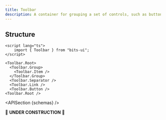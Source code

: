 ```yaml
---
title: Toolbar
description: A container for grouping a set of controls, such as buttons, links or toggle groups.
---
```


<script>
	import { APISection, ComponentPreview, ToolbarDemo } from '@/components'
	export let schemas;
</script>

<ComponentPreview name="toolbar-demo" comp="Toolbar">

<ToolbarDemo slot="preview" />

</ComponentPreview>

## Structure

```svelte
<script lang="ts">
	import { Toolbar } from "bits-ui";
</script>

<Toolbar.Root>
  <Toolbar.Group>
    <Toolbar.Item />
  </Toolbar.Group>
  <Toolbar.Separator />
  <Toolbar.Link />
  <Toolbar.Button />
<Toolbar.Root />
```

<APISection {schemas} />

🚧 **UNDER CONSTRUCTION** 🚧
